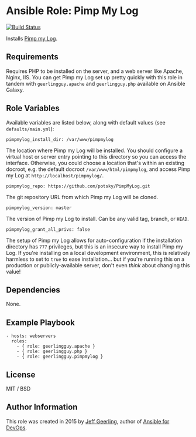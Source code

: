 # Ansible Role: Pimp My Log

[![Build Status](https://travis-ci.com/geerlingguy/ansible-role-pimpmylog.svg?branch=master)](https://travis-ci.com/geerlingguy/ansible-role-pimpmylog)

Installs [Pimp my Log](http://pimpmylog.com/).

## Requirements

Requires PHP to be installed on the server, and a web server like Apache, Nginx, IIS. You can get Pimp my Log set up pretty quickly with this role in tandem with `geerlingguy.apache` and `geerlingguy.php` available on Ansible Galaxy.

## Role Variables

Available variables are listed below, along with default values (see `defaults/main.yml`):

    pimpmylog_install_dir: /var/www/pimpmylog

The location where Pimp my Log will be installed. You should configure a virtual host or server entry pointing to this directory so you can access the interface. Otherwise, you could choose a location that's within an existing docroot, e.g. the default docroot `/var/www/html/pimpmylog`, and access Pimp my Log at `http://localhost/pimpmylog/`.

    pimpmylog_repo: https://github.com/potsky/PimpMyLog.git

The git repository URL from which Pimp my Log will be cloned.

    pimpmylog_version: master

The version of Pimp my Log to install. Can be any valid tag, branch, or `HEAD`.

    pimpmylog_grant_all_privs: false

The setup of Pimp my Log allows for auto-configuration if the installation directory has `777` privileges, but this is an insecure way to install Pimp my Log. If you're installing on a local development environment, this is relatively harmless to set to `true` to ease installation... but if you're running this on a production or publicly-available server, don't even _think_ about changing this value!

## Dependencies

None.

## Example Playbook

    - hosts: webservers
      roles:
        - { role: geerlingguy.apache }
        - { role: geerlingguy.php }
        - { role: geerlingguy.pimpmylog }

## License

MIT / BSD

## Author Information

This role was created in 2015 by [Jeff Geerling](https://www.jeffgeerling.com/), author of [Ansible for DevOps](https://www.ansiblefordevops.com/).
